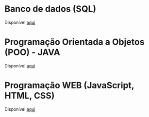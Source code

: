 # Banco de dados (SQL)

Disponível [aqui](https://github.com/thaisconto/Curso-ADS/tree/main/Bando_Dados)

# Programação Orientada a Objetos (POO) - JAVA

Disponível [aqui](https://github.com/thaisconto/Curso-ADS/tree/main/POO)

# Programação WEB (JavaScript, HTML, CSS)
Disponível [aqui](https://github.com/thaisconto/Curso-ADS/tree/main/JavaScript_Web)

